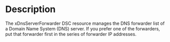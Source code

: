 # Description

The xDnsServerForwarder DSC resource manages the DNS forwarder list of a Domain Name System (DNS) server. If you prefer one of the forwarders, put that forwarder first in the series of forwarder IP addresses.
